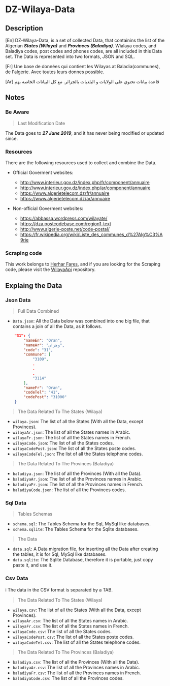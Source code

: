 # DZ-Wilaya-Data

## Description

[En] DZ-Wilaya-Data, is a set of collected Data, that containins the list of the Algerian ***States (Wilaya)*** and  ***Provinces (Baladiya)***. Wialaya codes, and Baladiya codes, post codes and phones codes, are all included in this Data set.
The Data is represented into two formats, JSON and SQL.

[Fr] Une base de données qui contient les Wilayas at Baladia(communes), de l'algerie. Avec toutes leurs donnes possible.

[Ar] قاعدة بيانات تحتوي على الولايات و البلديات بالجزائر. مع كل البيانات الخاصة بهم

## Notes

### Be Aware

> Last Modification Date

The Data goes to ***27 June 2019***, and it has never being modified or updated since.

### Resources

There are the following resources used to collect and combine the Data.

* Official Goverment websites:
  * <http://www.interieur.gov.dz/index.php/fr/component/annuaire>
  * <http://www.interieur.gov.dz/index.php/ar/component/annuaire>
  * <https://www.algerietelecom.dz/fr/annuaire>
  * <https://www.algerietelecom.dz/ar/annuaire>

* Non-official Goverment websites:
  * <https://abbassa.wordpress.com/wilayate/>
  * <https://dza.postcodebase.com/region1-text>
  * <http://www.algerie-poste.net/code-postal/>
  * <https://fr.wikipedia.org/wiki/Liste_des_communes_d%27Alg%C3%A9rie>

### Scraping code

This work belongs to [Herhar Fares](https://github.com/FaresHerhar), and if you are looking for the Scraping code, please visit the [WilayaApi](https://github.com/FaresHerhar/WilayaApi) repository.

## Explaing the Data

### Json Data

> Full Data Combined

* `Data.json`: All the Data below was combined into one big file, that contains a join of all the Data, as it follows.

```json
    "31": {
        "nameEn": "Oran",
        "nameAr": "وهران",
        "code": "31",
        "commune": [
            "3109",
            .
            .
            .
            "3114"
        ],
        "nameFr": "Oran",
        "codeTel": "41",
        "codePost": "31000"
    }
```

> The Data Related To The States (Wilaya)

* `wilaya.json`: The list of all the States (With all the Data, except Provinces).
* `wilayaAr.json`: The list of all the States names in Arabic.
* `wilayaFr.json`: The list of all the States names in French.
* `wilayaCode.json`: The list of all the States codes.
* `wilayaCodePost.json`: The list of all the States poste codes.
* `wilayaCodeTel.json`: The list of all the States telephone codes.

> The Data Related To The Provinces (Baladiya)

* `baladiya.json`: The list of all the Provinces (With all the Data).
* `baladiyaAr.json`: The list of all the Provinces names in Arabic.
* `baladiyaFr.json`: The list of all the Provinces names in French.
* `baladiyaCode.json`: The list of all the Provinces codes.

### Sql Data

> Tables Schemas

* `schema.sql`: The Tables Schema for the Sql, MySql like databases.
* `schema.sqlite`: The Tables Schema for the Sqlite databases.

> The Data

* `data.sql`: A Data migration file, for inserting all the Data after creating the tables, it is for Sql, MySql like databases.
* `data.sqlite`: The Sqlite Database, therefore it is portable, just copy paste it, and use it.

### Csv Data

ℹ️ The data in the CSV format is separated by a TAB.

> The Data Related To The States (Wilaya)

* `wilaya.csv`: The list of all the States (With all the Data, except Provinces).
* `wilayaAr.csv`: The list of all the States names in Arabic.
* `wilayaFr.csv`: The list of all the States names in French.
* `wilayaCode.csv`: The list of all the States codes.
* `wilayaCodePost.csv`: The list of all the States poste codes.
* `wilayaCodeTel.csv`: The list of all the States telephone codes.

> The Data Related To The Provinces (Baladiya)

* `baladiya.csv`: The list of all the Provinces (With all the Data).
* `baladiyaAr.csv`: The list of all the Provinces names in Arabic.
* `baladiyaFr.csv`: The list of all the Provinces names in French.
* `baladiyaCode.csv`: The list of all the Provinces codes.
